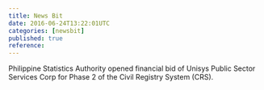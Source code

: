 ```yaml
---
title: News Bit
date: 2016-06-24T13:22:01UTC
categories: [newsbit]
published: true
reference: 
---
```


Philippine Statistics Authority opened financial bid of Unisys Public Sector Services Corp for Phase 2 of the Civil Registry System (CRS).
